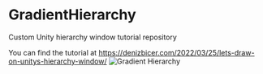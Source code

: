 # GradientHierarchy
Custom Unity hierarchy window tutorial repository

You can find the tutorial at https://denizbicer.com/2022/03/25/lets-draw-on-unitys-hierarchy-window/
![Gradient Hierarchy](https://denizbicer.com/wp-content/uploads/2022/03/Frame-5.png)
